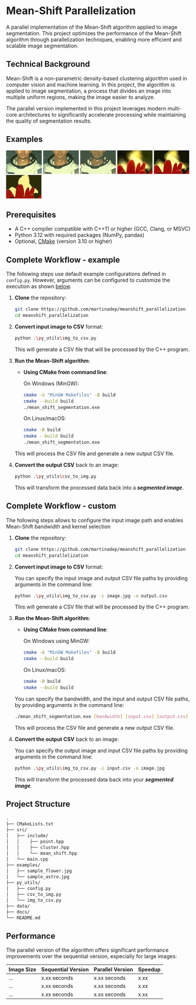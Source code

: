 # Mean-Shift Parallelization
A parallel implementation of the Mean-Shift algorithm applied 
to image segmentation. This project optimizes the performance 
of the Mean-Shift algorithm through parallelization techniques, 
enabling more efficient and scalable image segmentation.

## Technical Background
Mean-Shift is a non-parametric density-based clustering algorithm 
used in computer vision and machine learning. In this project, the 
algorithm is applied to image segmentation, a process that divides 
an image into multiple uniform regions, making the image easier to analyze.

The parallel version implemented in this project leverages 
modern multi-core architectures to significantly accelerate 
processing while maintaining the quality of segmentation results.

## Examples
![asto](examples/sample_astro.jpg)
![astoB10](docs/astro_B10.jpg)
![astoB30](docs/astro_B30.jpg)
![flower](examples/sample_flower.jpg)
![flowerB10](docs/flower_B10.jpg)
![flowerB40](docs/flower_B40.jpg)


## Prerequisites
- A C++ compiler compatible with C++11 or higher (GCC, Clang, or MSVC)
- Python 3.12 with required packages (NumPy, pandas)
- Optional, [CMake](https://cmake.org/download/) (version 3.10 or higher)

## Complete Workflow - example
The following steps use default example configurations defined in `config.py`.
However, arguments can be configured to customize the execution as shown [below](#complete-workflow---custom).

1. **Clone** the repository:

   ```bash
   git clone https://github.com/martinadep/meanshift_parallelization
   cd meanshift_parallelization
   ```

2. **Convert input image to CSV** format:

   ```bash
   python .\py_utils\img_to_csv.py
   ```
  
   This will generate a CSV file that will be processed by the C++ program.

3. **Run the Mean-Shift algorithm**:
   - **Using CMake from command line**:
      
      On Windows (MinGW):
     ```bash
     cmake -G "MinGW Makefiles" -B build
     cmake --build build
     ./mean_shift_segmentation.exe
     ```

      On Linux/macOS:
     ```bash
     cmake -B build
     cmake --build build
     ./mean_shift_segmentation.exe
     ```

   This will process the CSV file and generate a new output CSV file.

4. **Convert the output CSV** back to an image:

   ```bash
   python .\py_utils\csv_to_img.py
   ```

   This will transform the processed data back into a ***segmented image***.


## Complete Workflow - custom
The following steps allows to configure the input image path and enables Mean-Shift bandwidth and kernel selection

1. **Clone** the repository:

   ```bash
   git clone https://github.com/martinadep/meanshift_parallelization
   cd meanshift_parallelization
   ```

2. **Convert input image to CSV** format:

   You can specify the input image and output CSV file paths by providing arguments in the command line:

   ```bash
   python .\py_utils\img_to_csv.py -i image.jpg -o output.csv
   ```

   This will generate a CSV file that will be processed by the C++ program.

3. **Run the Mean-Shift algorithm**:
   - **Using CMake from command line**:
      
      On Windows using MinGW:
     ```bash
     cmake -G "MinGW Makefiles" -B build
     cmake --build build
     ```

      On Linux/macOS:
     ```bash
     cmake -B build
     cmake --build build
     ```

   You can specify the bandwidth, and the input and output CSV file paths, by providing arguments in the command line:
   ```bash
   ./mean_shift_segmentation.exe [bandwidth] [input.csv] [output.csv]
     ```

   This will process the CSV file and generate a new output CSV file.

4. **Convert the output CSV** back to an image:
   
   You can specify the output image and input CSV file paths by providing arguments in the command line:

   ```bash
   python .\py_utils\img_to_csv.py -i input.csv -o image.jpg
   ```

   This will transform the processed data back into your ***segmented image***.

## Project Structure

```
.
├── CMakeLists.txt
├── src/
│   ├── include/
│   │    ├── point.hpp
│   │    ├── cluster.hpp
│   │    └── mean_shift.hpp
│   └── main.cpp
├── examples/
│   ├── sample_flower.jpg
│   └── sample_astro.jpg
├── py_utils/
│   ├── config.py
│   ├── csv_to_img.py
│   └── img_to_csv.py
├── data/
├── docs/ 
└── README.md
```

## Performance

The parallel version of the algorithm offers significant performance improvements over the sequential version, especially for large images:

| Image Size | Sequential Version | Parallel Version | Speedup |
|------------|-------------------|-----------------|---------|
| ...        | x.xx seconds      | x.xx seconds    | x.xx    |
| ...        | x.xx seconds      | x.xx seconds    | x.xx    |
| ...        | x.xx seconds      | x.xx seconds    | x.xx    |
